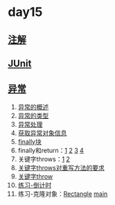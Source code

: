 # day15

## [注解]()

## [JUnit]()

## [异常](https://github.com/Charon-33/Learning_JavaSE/tree/day15/src/com/atguigu/exception)
1. [异常的概述](https://github.com/Charon-33/Learning_JavaSE/tree/day15/src/com/atguigu/exception/TestException.java)
2. [异常的类型](https://github.com/Charon-33/Learning_JavaSE/tree/day15/src/com/atguigu/exception/TestExceptionType.java)
3. [异常处理](https://github.com/Charon-33/Learning_JavaSE/tree/day15/src/com/atguigu/exception/TestTryCatch.java)
4. [获取异常对象信息](https://github.com/Charon-33/Learning_JavaSE/tree/day15/src/com/atguigu/exception/TestExceptionInfo.java)
5. [finally块](https://github.com/Charon-33/Learning_JavaSE/tree/day15/src/com/atguigu/exception/TestFinally.java)
6. finally和return：[1](https://github.com/Charon-33/Learning_JavaSE/tree/day15/src/com/atguigu/exception/TestFinallyReturn1.java) [2](https://github.com/Charon-33/Learning_JavaSE/tree/day15/src/com/atguigu/exception/TestFinallyReturn2.java) [3](https://github.com/Charon-33/Learning_JavaSE/tree/day15/src/com/atguigu/exception/TestFinallyReturn3.java) [4](https://github.com/Charon-33/Learning_JavaSE/tree/day15/src/com/atguigu/exception/TestFinallyReturn4.java)
7. 关键字throws：[1](https://github.com/Charon-33/Learning_JavaSE/tree/day15/src/com/atguigu/exception/TestThrows.java) [2](https://github.com/Charon-33/Learning_JavaSE/tree/day15/src/com/atguigu/exception/TestThrows2.java)
8. [关键字throws对重写方法的要求](https://github.com/Charon-33/Learning_JavaSE/tree/day15/src/com/atguigu/exception/TestOverride.java)
9. [关键字throw](https://github.com/Charon-33/Learning_JavaSE/tree/day15/src/com/atguigu/exception/TestThrow.java)
10. [练习-倒计时](https://github.com/Charon-33/Learning_JavaSE/tree/day15/src/com/atguigu/exer/Exercise1.java)
11. 练习-克隆对象：[Rectangle](https://github.com/Charon-33/Learning_JavaSE/tree/day15/src/com/atguigu/exer/Rectangle.java) [main](https://github.com/Charon-33/Learning_JavaSE/tree/day15/src/com/atguigu/exer/Exercise2.java)
